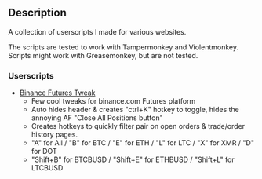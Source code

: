 ## Description

A collection of userscripts I made for various websites.

The scripts are tested to work with Tampermonkey and Violentmonkey.  
Scripts might work with Greasemonkey, but are not tested.

### Userscripts

- [Binance Futures Tweak](https://github.com/phyck/Userscripts/blob/main/BinanceFuturesTweak.user.js) 
  - Few cool tweaks for binance.com Futures platform
  - Auto hides header & creates "ctrl+K" hotkey to toggle, hides the annoying AF "Close All Positions button"
  - Creates hotkeys to quickly filter pair on open orders & trade/order history pages.
  - "A" for All / "B" for BTC / "E" for ETH / "L" for LTC / "X" for XMR / "D" for DOT
  - "Shift+B" for BTCBUSD / "Shift+E" for ETHBUSD / "Shift+L" for LTCBUSD